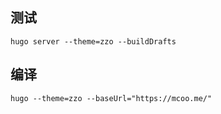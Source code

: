 ## 测试
```
hugo server --theme=zzo --buildDrafts
```
## 编译
```
hugo --theme=zzo --baseUrl="https://mcoo.me/"
```